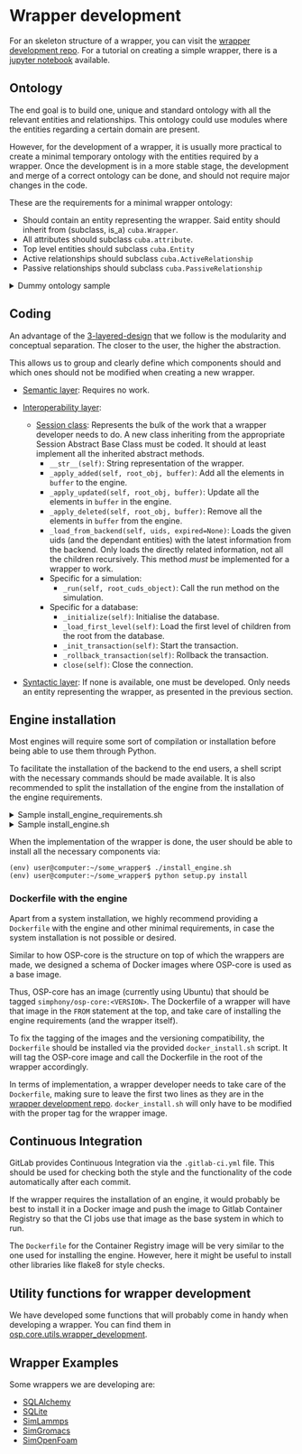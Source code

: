 # Wrapper development
For an skeleton structure of a wrapper, you can visit the [wrapper development repo](https://github.com/simphony/wrapper-development).
For a tutorial on creating a simple wrapper, there is a [jupyter notebook](jupyter/wrapper_development.md) available.
## Ontology
The end goal is to build one, unique and standard ontology with all the relevant entities and relationships.
This ontology could use modules where the entities regarding a certain domain are present. 

However, for the development of a wrapper, it is usually more practical to create a minimal temporary ontology
with the entities required by a wrapper. Once the development is in a more stable stage, the development and merge
of a correct ontology can be done, and should not require major changes in the code.

These are the requirements for a minimal wrapper ontology:

- Should contain an entity representing the wrapper.
  Said entity should inherit from (subclass, is_a) `cuba.Wrapper`.
- All attributes should subclass `cuba.attribute`.
- Top level entities should subclass `cuba.Entity`
- Active relationships should subclass `cuba.ActiveRelationship`
- Passive relationships should subclass `cuba.PassiveRelationship`

<details>
  <summary>Dummy ontology sample</summary>

  ```yaml
  ---
  version: "M.m"

  author: Parmenides <parmenides@ontology.creator>

  namespace: some_new_wrapper_ontology

  ontology:

    aRelationship:
      description: "default relationship"
      subclass_of:
      - cuba.activeRelationship
      inverse: some_new_wrapper_ontology.pihsnoitalerA
      default_rel: true

    pihsnoitalerA:
      description: "inverse of the default relationship"
      subclass_of:
      -  cuba.passiveRelationship
      inverse: some_new_wrapper_ontology.aRelationship

  ################

    SomeNewWrapper:
      subclass_of: 
      -  cuba.Wrapper

    value:
      subclass_of:
      -  cuba.attribute

    SomeEntity:
      subclass_of:
      -  cuba.Class

  ```
</details>

## Coding
An advantage of the [3-layered-design](./getting_started.md#general-architecture) that we follow is the modularity and conceptual separation.
The closer to the user, the higher the abstraction.

This allows us to group and clearly define which components should and which ones should not be modified when creating a new wrapper.

 - [Semantic layer](./detailed_design.md#semantic-layer): 
   Requires no work.

 - [Interoperability layer](./detailed_design.md#interoperability-layer):
   - [Session class](./detailed_design.md#session): 
     Represents the bulk of the work that a wrapper developer needs to do.
     A new class inheriting from the appropriate Session Abstract Base Class must be coded.
     It should at least implement all the inherited abstract methods.
     - `__str__(self)`: String representation of the wrapper.
     - `_apply_added(self, root_obj, buffer)`: Add all the elements in `buffer` to the engine.
     - `_apply_updated(self, root_obj, buffer)`: Update all the elements in `buffer` in the engine.
     - `_apply_deleted(self, root_obj, buffer)`: Remove all the elements in `buffer` from the engine.
     - `_load_from_backend(self, uids, expired=None)`: Loads the given uids (and the dependant entities)
       with the latest information from the backend.
       Only loads the directly related information, not all the children recursively.
       This method _must_ be implemented for a wrapper to work.
     - Specific for a simulation:
       - `_run(self, root_cuds_object)`: Call the run method on the simulation.
     - Specific for a database:
       - `_initialize(self)`: Initialise the database.
       - `_load_first_level(self)`: Load the first level of children from the root from the database.
       - `_init_transaction(self)`: Start the transaction.
       - `_rollback_transaction(self)`: Rollback the transaction.
       - `close(self)`: Close the connection.

 - [Syntactic layer](./detailed_design.md#syntactic-layer): 
   If none is available, one must be developed.
   Only needs an entity representing the wrapper, as presented in the previous section.

## Engine installation
Most engines will require some sort of compilation or installation before being able to use them through Python.

To facilitate the installation of the backend to the end users, a shell script with the necessary commands should be made available.
It is also recommended to split the installation of the engine from the installation of the engine requirements.

<details>
  <summary>Sample install_engine_requirements.sh</summary>

  ```shell
    #!/bin/bash
    #
    # Author: Ada Lovelace <ada.lovelace@programmer.algorithm>
    #
    # Description: This script install the requirements for some engine
    #              Used as part of the installation for SomeWrapper.
    #
    # Run Information: This script is called by install_engine.sh

    echo "Installing necessary requirements for the engine"
    platform=$(python3 -mplatform)

    case $platform in
      *"Ubuntu"*)
        sudo apt-get update
        sudo apt-get install cmake
      ;;
      *"centos"*)
        sudo yum update
        sudo yum install make -y
        sudo yum install cmake -y
      ;;
      # Add other platforms here
    esac

  ```
</details>

<details>
  <summary>Sample install_engine.sh</summary>

  ```shell
    #!/bin/bash
    #
    # Author: Ada Lovelace <ada.lovelace@programmer.algorithm>
    #
    # Description: This script installs SomeEngine and its Python binding
    #              Used as part of the installation for SomeWrapper.
    #
    # Run Information: This script is run manually.

    ###################################
    ### Install engine requirements ###
    ###################################
    ./install_engine_requirements.sh

    ################################
    ### Download necessary files ###
    ################################
    echo "Checking out a recent stable version"
    git clone some-repo.com/some-engine.git
    cd some-engine

    ############################
    ### Perform installation ###
    ############################
    cmake cmake 
    make install

    #########################
    ### Test installation ###
    #########################
    {
        python3 -c 'from someEngine import engine; engine.test()'
    } || {
        echo "There was an error with the installation."
        echo "Please, try again or contact the developer."
    }

  ```
</details>

When the implementation of the wrapper is done, the user should be able to install all the necessary components via:

```shell
(env) user@computer:~/some_wrapper$ ./install_engine.sh
(env) user@computer:~/some_wrapper$ python setup.py install
```

### Dockerfile with the engine
Apart from a system installation, we highly recommend providing a `Dockerfile` with the engine
and other minimal requirements, in case the system installation is not possible or desired.

Similar to how OSP-core is the structure on top of which the wrappers are made,
we designed a schema of Docker images where OSP-core is used as a base image.

Thus, OSP-core has an image (currently using Ubuntu) that should be tagged `simphony/osp-core:<VERSION>`.
The Dockerfile of a wrapper will have that image in the `FROM` statement at the top, 
and take care of installing the engine requirements (and the wrapper itself).

To fix the tagging of the images and the versioning compatibility, 
the `Dockerfile` should be installed via the provided `docker_install.sh` script.
It will tag the OSP-core image and call the Dockerfile in the root of the wrapper accordingly.

In terms of implementation, a wrapper developer needs to take care of the `Dockerfile`,
making sure to leave the first two lines as they are in the [wrapper development repo](https://gitlab.cc-asp.fraunhofer.de/simphony/wrappers/wrapper-development/blob/master/Dockerfile).
`docker_install.sh` will only have to be modified with the proper tag for the wrapper image.

## Continuous Integration
GitLab provides Continuous Integration via the `.gitlab-ci.yml` file. 
This should be used for checking both the style and the functionality of the code automatically after each commit.

If the wrapper requires the installation of an engine, it would probably be best to install it in a Docker image 
and push the image to Gitlab Container Registry so that the CI jobs use that image as the base system in which to run.

The `Dockerfile` for the Container Registry image will be very similar to the one used for installing the engine.
However, here it might be useful to install other libraries like flake8 for style checks.

## Utility functions for wrapper development
We have developed some functions that will probably come in handy when developing a wrapper. You can find them in [osp.core.utils.wrapper_development](https://gitlab.cc-asp.fraunhofer.de/simphony/osp-core/blob/master/osp/core/utils/wrapper_development.py).

## Wrapper Examples
Some wrappers we are developing are:
- [SQLAlchemy](https://gitlab.cc-asp.fraunhofer.de/simphony/wrappers/sqlalchemy-wrapper)
- [SQLite](https://gitlab.cc-asp.fraunhofer.de/simphony/wrappers/sqlite-wrapper)
- [SimLammps](https://gitlab.cc-asp.fraunhofer.de/simphony/wrappers/simlammps)
- [SimGromacs](https://gitlab.cc-asp.fraunhofer.de/simphony/wrappers/simgromacs)
- [SimOpenFoam](https://gitlab.cc-asp.fraunhofer.de/simphony/wrappers/simopenfoam)